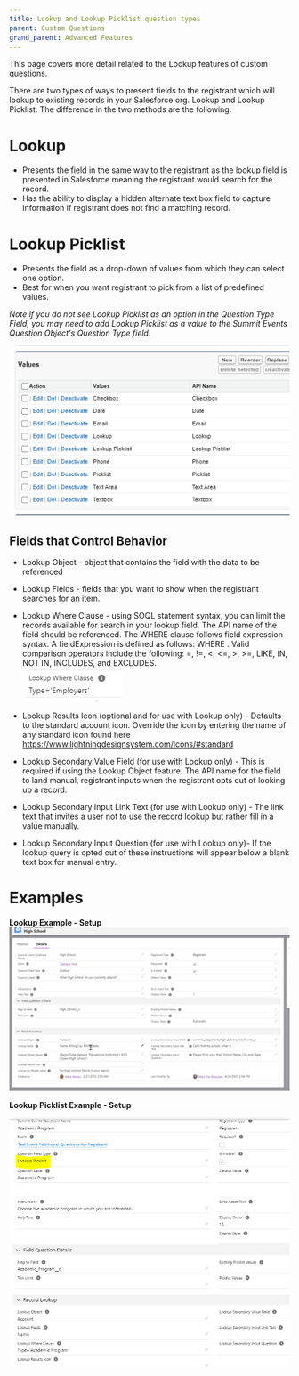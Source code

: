 ```yaml
---
title: Lookup and Lookup Picklist question types
parent: Custom Questions
grand_parent: Advanced Features
---
```



This page covers more detail related to the Lookup features of custom questions. 


There are two types of ways to present fields to the registrant which will lookup to existing records in your Salesforce org.  Lookup and Lookup Picklist.  The difference in the two methods are the following:

# Lookup
* Presents the field in the same way to the registrant as the lookup field is presented in Salesforce meaning the registrant would search for the record.
* Has the ability to display a hidden alternate text box field to capture information if registrant does not find a matching record.

# Lookup Picklist
* Presents the field as a drop-down of values from which they can select one option.
* Best for when you want registrant to pick from a list of predefined values.

*Note if you do not see Lookup Picklist as an option in the Question Type Field, you may need to add Lookup Picklist as a value to the Summit Events Question Object's Question Type field.*

![Lookup Picklist Value](images/QuestionTypePicklistValues.PNG)




## Fields that Control Behavior
* Lookup Object - object that contains the field with the data to be referenced
* Lookup Fields - fields that you want to show when the registrant searches for an item.
* Lookup Where Clause - using SOQL statement syntax, you can limit the records available for search in your lookup field. The API name of the field should be referenced. The WHERE clause follows field expression syntax. A fieldExpression is defined as follows: WHERE . Valid comparison operators include the following: =, !=, <, <=, >, >=, LIKE, IN, NOT IN, INCLUDES, and EXCLUDES.  
![Where Clause](images/WhereClauseExample.PNG)
    
* Lookup Results Icon (optional and for use with Lookup only) - Defaults to the standard account icon. Override the icon by entering the name of any standard icon found here https://www.lightningdesignsystem.com/icons/#standard
* Lookup Secondary Value Field (for use with Lookup only) - This is required if using the Lookup Object feature. The API name for the field to land manual, registrant inputs when the registrant opts out of looking up a record.
* Lookup Secondary Input Link Text (for use with Lookup only) - The link text that invites a user not to use the record lookup but rather fill in a value manually.
* Lookup Secondary Input Question (for use with Lookup only)- If the lookup query is opted out of these instructions will appear below a blank text box for manual entry.

# Examples

__Lookup Example - Setup__
![Lookup Example Screen](images/Lookup_Picklist.PNG)


__Lookup Picklist Example - Setup__

![Lookup Picklist Example Screen](images/Lookup_Picklist-Screen1.PNG)


